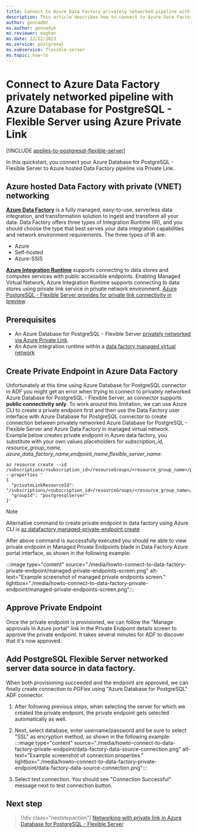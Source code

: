 ```yaml
---
title: Connect to Azure Data Factory privately networked pipeline with Azure Database for PostgreSQL - Flexible Server using Azure Private Link
description: This article describes how to connect to Azure Data Factory privately networked pipeline with Azure Database for PostgreSQL - Flexible Server using Azure Private Link
author: gennadNY
ms.author: gennadyk
ms.reviewer: maghan
ms.date: 12/22/2023
ms.service: postgresql
ms.subservice: flexible-server
ms.topic: how-to
---
```


# Connect to Azure Data Factory privately networked pipeline with Azure Database for PostgreSQL - Flexible Server using Azure Private Link

[!INCLUDE [applies-to-postgresql-flexible-server](../includes/applies-to-postgresql-flexible-server.md)]

In this quickstart, you connect your Azure Database for PostgreSQL - Flexible Server to Azure hosted Data Factory pipeline via Private Link.

## Azure hosted Data Factory with private (VNET) networking

**[Azure Data Factory](../../data-factory/introduction.md)** is a fully managed, easy-to-use, serverless data integration, and transformation solution to ingest and transform all your data. Data Factory offers three types of Integration Runtime (IR), and you should choose the type that best serves your data integration capabilities and network environment requirements. The three types of IR are:

- Azure
- Self-hosted
- Azure-SSIS

**[Azure Integration Runtime](../../data-factory/concepts-integration-runtime.md#azure-integration-runtime)** supports connecting to data stores and computes services with public accessible endpoints. Enabling Managed Virtual Network, Azure Integration Runtime supports connecting to data stores using private link service in private network environment. [Azure PostgreSQL - Flexible Server provides for private link connectivity in preview](../flexible-server/concepts-networking-private-link.md).

## Prerequisites

- An Azure Database for PostgreSQL - Flexible Server [privately networked via Azure Private Link](../flexible-server/concepts-networking-private-link.md).
- An Azure integration runtime within a [data factory managed virtual network](../../data-factory/data-factory-private-link.md)

## Create Private Endpoint in Azure Data Factory

Unfortunately at this time using Azure Database for PostgreSQL connector in ADF you might get an error when trying to connect to privately networked Azure Database for PostgreSQL - Flexible Server, as connector supports **public connectivity only**.
To work around this limitation, we can use Azure CLI to create a private endpoint first and then use the Data Factory user interface with Azure Database for PostgreSQL connector to create  connection between privately networked Azure Database for PostgreSQL - Flexible Server and Azure Data Factory in managed virtual network.  
Example below creates private endpoint in Azure data factory, you substitute with your own values placeholders for *subscription_id, resource_group_name, azure_data_factory_name,endpoint_name,flexible_server_name*:

```azurecli
az resource create --id /subscriptions/<subscription_id>/resourceGroups/<resource_group_name>/providers/Microsoft.DataFactory/factories/<azure_data_factory_name>/managedVirtualNetworks/default/managedPrivateEndpoints/<endpoint_name> --properties '
{
  "privateLinkResourceId": "/subscriptions/<subscription_id>/resourceGroups/<resource_group_name>/providers/Microsoft.DBforPostgreSQL/flexibleServers/<flexible_server_name>",
  "groupId": "postgresqlServer"
}'
```

> [!NOTE]  
> Alternative command to create private endpoint in data factory using Azure CLI is [az datafactory managed-private-endpoint create](/cli/azure/datafactory/managed-private-endpoint)

After above command is successfully executed you should ne able to view  private endpoint in Managed Private Endpoints blade in Data Factory Azure portal interface, as shown in the following example:

:::image type="content" source="./media/howto-connect-to-data-factory-private-endpoint/managed-private-endpoints-screen.png" alt-text="Example screenshot of managed private endpoints screen." lightbox="./media/howto-connect-to-data-factory-private-endpoint/managed-private-endpoints-screen.png":::

## Approve Private Endpoint

Once the private endpoint is provisioned, we can follow the "Manage approvals In Azure portal" link in the Private Endpoint details screen to approve the private endpoint. It takes several minutes for ADF to discover that it's now approved.

## Add PostgreSQL Flexible Server networked server data source in data factory.

When both provisioning succeeded and the endpoint are approved, we can finally create connection to PGFlex using "Azure Database for PostgreSQL" ADF connector.

1. After following previous steps, when selecting the server for which we created the private endpoint, the private endpoint gets selected automatically as well.

1. Next, select database, enter username/password and be sure to select "SSL" as encryption method, as shown in the following example:
   :::image type="content" source="./media/howto-connect-to-data-factory-private-endpoint/data-factory-data-source-connection.png" alt-text="Example screenshot of connection properties." lightbox="./media/howto-connect-to-data-factory-private-endpoint/data-factory-data-source-connection.png":::

1. Select test connection. You should see "Connection Successful" message next to test connection button.

## Next step 

> [!div class="nextstepaction"]
> [Networking with private link in Azure Database for PostgreSQL - Flexible Server](concepts-networking-private-link.md)
